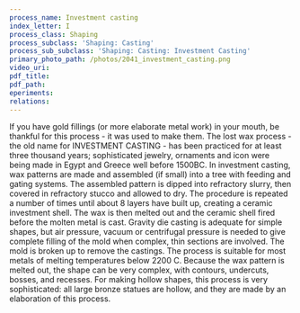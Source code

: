 ```yaml
---
process_name: Investment casting
index_letter: I
process_class: Shaping
process_subclass: 'Shaping: Casting'
process_sub_subclass: 'Shaping: Casting: Investment Casting'
primary_photo_path: /photos/2041_investment_casting.png
video_uri:
pdf_title:
pdf_path:
eperiments:
relations:
---
```


If you have gold fillings (or more elaborate metal work) in your mouth, be thankful for this process - it was used to make them. The lost wax process - the old name for INVESTMENT CASTING - has been practiced for at least three thousand years; sophisticated jewelry, ornaments and icon were being made in Egypt and Greece well before 1500BC. In investment casting, wax patterns are made and assembled (if small) into a tree with feeding and gating systems. The assembled pattern is dipped into refractory slurry, then covered in refractory stucco and allowed to dry. The procedure is repeated a number of times until about 8 layers have built up, creating a ceramic investment shell. The wax is then melted out and the ceramic shell fired before the molten metal is cast. Gravity die casting is adequate for simple shapes, but air pressure, vacuum or centrifugal pressure is needed to give complete filling of the mold when complex, thin sections are involved. The mold is broken up to remove the castings. The process is suitable for most metals of melting temperatures below 2200 C. Because the wax pattern is melted out, the shape can be very complex, with contours, undercuts, bosses, and recesses. For making hollow shapes, this process is very sophisticated: all large bronze statues are hollow, and they are made by an elaboration of this process.